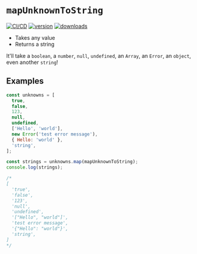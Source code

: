 # `mapUnknownToString`

[![CI/CD](https://github.com/quisido/quisi.do/actions/workflows/cd.yml/badge.svg?branch=main&event=push)](https://github.com/quisido/quisi.do/actions/workflows/cd.yml)
[![version](https://img.shields.io/npm/v/unknown2string.svg)](https://www.npmjs.com/package/unknown2string)
[![downloads](https://img.shields.io/npm/dt/unknown2string.svg)](https://www.npmjs.com/package/unknown2string)

- Takes any value
- Returns a string

It'll take a `boolean`, a `number`, `null`, `undefined`, an `Array`, an `Error`,
an `object`, even another `string`!

## Examples

```js
const unknowns = [
  true,
  false,
  123,
  null,
  undefined,
  ['Hello', 'world'],
  new Error('test error message'),
  { Hello: 'world' },
  'string',
];

const strings = unknowns.map(mapUnknownToString);
console.log(strings);

/*
[
  'true',
  'false',
  '123',
  'null',
  'undefined',
  '["Hello", "world"]',
  'test error message',
  '{"Hello": "world"}',
  'string',
]
*/
```
